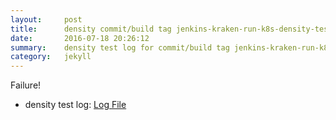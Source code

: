 ```yaml
---
layout:     post
title:      density commit/build tag jenkins-kraken-run-k8s-density-tests-137-30
date:       2016-07-18 20:26:12
summary:    density test log for commit/build tag jenkins-kraken-run-k8s-density-tests-137-30.
category:   jekyll
---
```


Failure!

- density test log: [Log File](http://s3-us-west-2.amazonaws.com/kraken-e2e-logs/density/jenkins-kraken-run-k8s-density-tests-137-30/build-log.txt)
